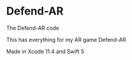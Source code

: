 # Defend-AR
The Defend-AR code

This has everything for my AR game Defend-AR




Made in Xcode 11.4 and Swift 5
